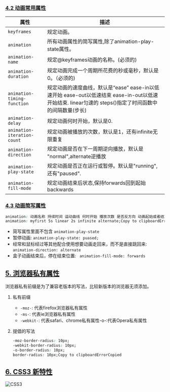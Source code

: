 ### [4.2 动画常用属性](https://docs.mphy.top/#/CSS/ch07?id=_42-动画常用属性)

| 属性                        | 描述                                                         |
| --------------------------- | ------------------------------------------------------------ |
| `keyframes`                 | 规定动画。                                                   |
| `animation`                 | 所有动画属性的简写属性,除了animation-play-state属性。        |
| `animation-name`            | 规定@keyframes动画的名称。(必须的)                           |
| `animation-duration`        | 规定动画完成一个周期所花费的秒或毫秒，默认是0。（必须的)     |
| `animation-timing-function` | 规定动画的速度曲线，默认是“ease” ease-in以低速开始 ease-out以低速结束 ease-in-out以低速开始结束. linear匀速的    steps()指定了时间函数中的间隔数量(步长) |
| `animation-delay`           | 规定动画何时开始，默认是0.                                   |
| `animation-iteration-count` | 规定动画被播放的次数，默认是1，还有infinite无限重复          |
| `animation-direction`       | 规定动画是否在下一周期逆向播放，默认是 "normal",alternate逆播放 |
| `animation-play-state`      | 规定动画是否正在运行或暂停。默认是"running",还有"paused".    |
| `animation-fill-mode`       | 规定动画结束后状态,保持forwards回到起始backwards             |

### [4.3 动画简写属性](https://docs.mphy.top/#/CSS/ch07?id=_43-动画简写属性)

```css
animation: 动画名称 持续时间 运动曲线 何时开始 播放次数 是否反方向 动画起始或者结束的状态;Copy to clipboardErrorCopied
animation: myfirst 5s linear 2s infinite alternate;Copy to clipboardErrorCopied
```

- 简写属性里面不包含 `animation-play-state`
- 暂停动画: `animation-play-state: puased;`
- 经常和鼠标经过等其他配合使用想要动画走回来，而不是直接跳回来: `animation-direction: alternate`
- 盒子动画结束后，停在结束位置: ` animation-fill-mode: forwards`

## [5. 浏览器私有属性](https://docs.mphy.top/#/CSS/ch07?id=_5-浏览器私有属性)

浏览器私有前缀是为了兼容老版本的写法，比较新版本的浏览器无须添加。

1. 私有前缀

   - `-moz-`: 代表firefox浏览器私有属性
   - `-ms-`: 代表ie浏览器私有属性
   - `-webkit-`: 代表safari、chrome私有属性-o-∶代表Opera私有属性

2. 提倡的写法

   ```css
   -moz-border-radius: 10px;
   -webkit-border-radius: 10px;
   -o-border-radius: 10px;
   border-radius: 10px;Copy to clipboardErrorCopied
   ```

## [6. CSS3 新特性](https://docs.mphy.top/#/CSS/ch07?id=_6-css3-新特性)

![CSS3](https://cdn.jsdelivr.net/gh/hacker-c/Picture-Bed@main/CSS3.png)